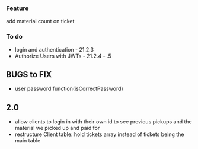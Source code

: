 ### Feature
add material count on ticket


### To do
* login and authentication - 21.2.3
* Authorize Users with JWTs - 21.2.4 - .5

## BUGS to FIX
* user password function(isCorrectPassword)



## 2.0
* allow clients to login in with their own id to see previous pickups and the material we picked up and paid for
* restructure Client table: hold tickets array instead of tickets being the main table
